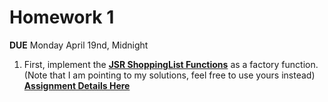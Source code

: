 # Homework 1
**DUE** Monday April 19nd, Midnight

1. First, implement the **[JSR ShoppingList Functions](https://github.com/FEWDMaterials/JSR_Shopping_List_Functions/tree/solutions/JSR0312)** as a factory function. (Note that I am pointing to my solutions, feel free to use yours instead)
**[Assignment Details Here](https://github.com/FEWDMaterials/ShoppingListUI)**
